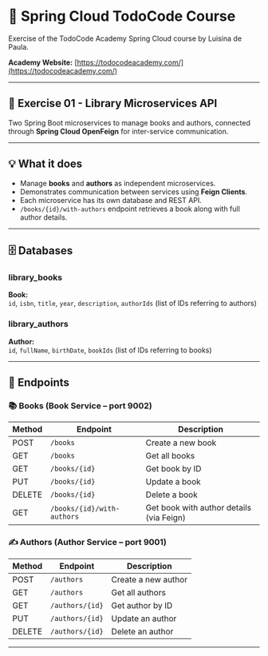 # 🧩 Spring Cloud TodoCode Course  

Exercise of the TodoCode Academy Spring Cloud course by Luisina de Paula.  

**Academy Website:** [https://todocodeacademy.com/](https://todocodeacademy.com/)

---

## 📘 Exercise 01 - Library Microservices API  
Two Spring Boot microservices to manage books and authors, connected through **Spring Cloud OpenFeign** for inter-service communication.

---

## 💡 What it does  
- Manage **books** and **authors** as independent microservices.  
- Demonstrates communication between services using **Feign Clients**.  
- Each microservice has its own database and REST API.  
- `/books/{id}/with-authors` endpoint retrieves a book along with full author details.

---

## 🗄️ Databases  

### **library_books**
**Book:**  
`id`, `isbn`, `title`, `year`, `description`, `authorIds` (list of IDs referring to authors)

### **library_authors**
**Author:**  
`id`, `fullName`, `birthDate`, `bookIds` (list of IDs referring to books)

---

## 🔗 Endpoints  

### 📚 Books (Book Service – port 9002)
| Method | Endpoint | Description |
|---------|-----------|-------------|
| POST | `/books` | Create a new book |
| GET | `/books` | Get all books |
| GET | `/books/{id}` | Get book by ID |
| PUT | `/books/{id}` | Update a book |
| DELETE | `/books/{id}` | Delete a book |
| GET | `/books/{id}/with-authors` | Get book with author details (via Feign) |

### ✍️ Authors (Author Service – port 9001)
| Method | Endpoint | Description |
|---------|-----------|-------------|
| POST | `/authors` | Create a new author |
| GET | `/authors` | Get all authors |
| GET | `/authors/{id}` | Get author by ID |
| PUT | `/authors/{id}` | Update an author |
| DELETE | `/authors/{id}` | Delete an author |

---
